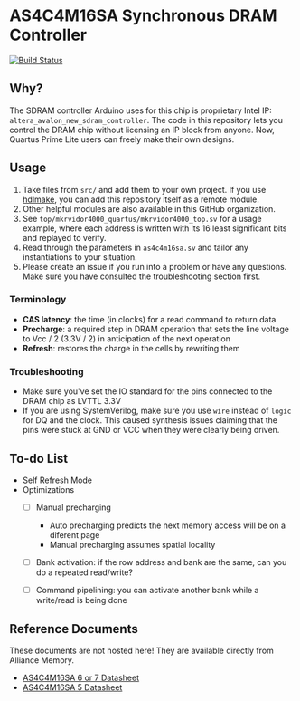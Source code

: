 # AS4C4M16SA Synchronous DRAM Controller

[![Build Status](https://travis-ci.com/hdl-util/as4c4m16sa.svg?branch=master)](https://travis-ci.com/hdl-util/as4c4m16sa)

## Why?

The SDRAM controller Arduino uses for this chip is proprietary Intel IP: `altera_avalon_new_sdram_controller`. The code in this repository lets you control the DRAM chip without licensing an IP block from anyone. Now, Quartus Prime Lite users can freely make their own designs.

## Usage

1. Take files from `src/` and add them to your own project. If you use [hdlmake](https://hdlmake.readthedocs.io/en/master/), you can add this repository itself as a remote module.
1. Other helpful modules are also available in this GitHub organization.
1. See `top/mkrvidor4000_quartus/mkrvidor4000_top.sv` for a usage example, where each address is written with its 16 least significant bits and replayed to verify.
1. Read through the parameters in `as4c4m16sa.sv` and tailor any instantiations to your situation.
1. Please create an issue if you run into a problem or have any questions. Make sure you have consulted the troubleshooting section first.

### Terminology

* **CAS latency**: the time (in clocks) for a read command to return data
* **Precharge**: a required step in DRAM operation that sets the line voltage to Vcc / 2 (3.3V / 2) in anticipation of the next operation
* **Refresh**: restores the charge in the cells by rewriting them

### Troubleshooting

* Make sure you've set the IO standard for the pins connected to the DRAM chip as LVTTL 3.3V
* If you are using SystemVerilog, make sure you use `wire` instead of `logic` for DQ and the clock. This caused synthesis issues claiming that the pins were stuck at GND or VCC when they were clearly being driven.

## To-do List

* Self Refresh Mode
* Optimizations
    * [ ] Manual precharging
        * Auto precharging predicts the next memory access will be on a diferent page
        * Manual precharging assumes spatial locality
    * [ ] Bank activation: if the row address and bank are the same, can you do a repeated read/write?
    * [ ] Command pipelining: you can activate another bank while a write/read is being done



## Reference Documents

These documents are not hosted here! They are available directly from Alliance Memory.

* [AS4C4M16SA 6 or 7 Datasheet](https://www.alliancememory.com/wp-content/uploads/pdf/dram/64M-AS4C4M16SA-CI_v3.0_March%202015.pdf)
* [AS4C4M16SA 5 Datasheet](https://www.alliancememory.com/wp-content/uploads/pdf/dram/AllianceMemory-64M_SDRAM_A_Rev_AS4C4M16SA-5TCN_December2016v1.0.pdf)
